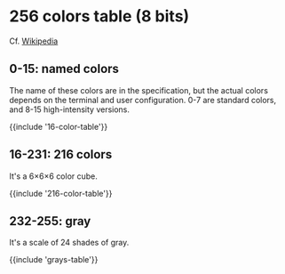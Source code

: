 ﻿---
Title: 'ANSI 256 colors table'
Toc:
  Parent: 'ANSI escape sequences'
  Label: 'ANSI 256 colors table'
  Order: 100
---

# 256 colors table (8 bits)

Cf. [Wikipedia](https://en.wikipedia.org/wiki/ANSI_escape_code#8-bit)

## 0-15: named colors

The name of these colors are in the specification, but the actual colors depends on the terminal and user configuration.
0-7 are standard colors, and 8-15 high-intensity versions.

<div>{{include '16-color-table'}}</div>

## 16-231: 216 colors

It's a 6×6×6 color cube.

<div>{{include '216-color-table'}}</div>

## 232-255: gray

It's a scale of 24 shades of gray.

<div>{{include 'grays-table'}}</div>

